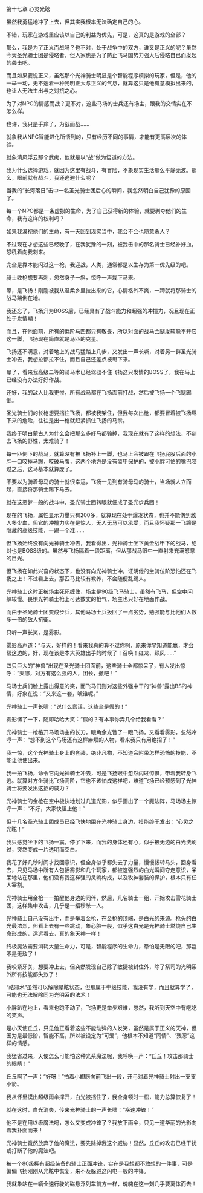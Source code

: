 第十七章 心灵光眩


虽然我勇猛地冲了上去，但其实我根本无法确定自己的心。

不错，玩家在游戏里应该以自己的利益为优先，可是，这真的是游戏的全部？

那么，我是为了正义而战吗？也不对，处于战争中的双方，谁又是正义的呢？虽然今天圣光骑士团是侵略者，但人家也是为了防止飞马国势力强大后侵略自已而发起的袭击吧。

而且如果要说正义，虽然那个光神骑士明显是个智能程序模拟的玩家，但是，他的一举一动，无不透着一种光明正大与正义的气息，就算这只是他有意模拟出来的，也让人无法生出与之对抗之心。

为了对NPC的情感而战？更不对，这些马场的士兵还有场主，跟我的交情实在不怎么样。

也许，我只是手痒了，为战而战……

就象我从NPC智能进化所悟到的，只有经历不同的事情，才能有更高层次的体验。

就象清风浮云那个武痴，他就是以“战”做为悟道的方法。

我为什么选择游戏，就因为这里有战斗，有冒险，不象现实生活那么平静无波。那么，眼前就有战斗，我还逃避什么呢？

当我的“长河落日”击中一名圣光骑士团后心的瞬间，我忽然明白自己犹豫的原因了。

每一个NPC都是一条虚拟的生命，为了自己获得新的体验，就要剥夺他们的生命，我有这样的权利吗？

如果我漠视他们的生命，有一天回到现实当中，我会不会也随意杀人？

不过现在才想这些已经晚了，在我犹豫的一刻，被我击中的那名骑士已经补好血，怒吼着向我刺来。

完全是靠本能闪过这一枪，我迎战，人类，通常都是以生存为第一优先级的吧。

骑士收枪想要再刺，忽然身子一斜，惊呼一声栽下马来。

晕，是飞扬！刚刚被我从温柔乡里拉出来的它，心情格外不爽，一蹄就将那骑士的战马踹倒在地。

我还忘了，飞扬升为BOSS后，已经具有了战斗能力和超强的冲撞力，况且现在正处于发情期！

而且，在他面前，所有的低阶马匹都只有敬畏，所以对面的战马会腿发软躲不开它这一脚，飞扬现在简直就是马匹的克星。

飞扬还不满意，对着地上的战马猛踏上几步，又发出一声长嘶，对着另一群圣光骑士冲去，我想拉都拉不住，而且自己还差点被甩下来。

晕了，看来我高级二等的骑马术已经驾驭不住飞扬这只发情的BOSS了，我在马上已经没有办法好好作战。

还好，我的敌人比我更惨，所有战马都在飞扬面前打战，然后被飞扬一个飞腿踢倒。

圣光骑士们的长枪想要挡住飞扬，都被我架住，但我每次出枪，都要冒着被飞扬甩下来的危险，往往是出一枪就赶紧抓住飞扬的马鬃。

我终于明白蒙古人为什么会把那么多好马都骟掉，我现在就有了这样的想法，不剜去飞扬的野性，太难骑了！

每一匹倒下的战马，就算没有被飞扬补上一脚，也马上会被跟在飞扬屁股后面的小胖一口咬掉马蹄，咬破马腹，这两个地方是没有盔甲保护的，被小胖可怕的嘴巴咬过之后，这马基本就算废了。

不要以为骑着母马的骑士就很幸运，飞扬一见到有骑母马的骑士，当场就人立而起，直接将那骑士踢下马去。

就在这恶梦一般的战斗中，圣光骑士团转眼就便成了圣光步兵团！

现在的飞扬，属性显示力量只有200多，就算现在处于爆发状态，也并不能伤到敌人多少血，但它的冲撞力实在是惊人，无人无马可以承受，而且我怀疑那一飞蹄是隐藏的高级技能，一踢一个准……

但飞扬始终没有向光神骑士冲去，我看得出，光神骑士坐下黄金战甲下的战马，绝对也是BOSS级的。虽然与飞扬隔着一段距离，但从那战马眼中一直射来充满怒意的目光。

但飞扬在如此兴奋的状态下，也没有向光神骑士冲，证明他的坐骑位阶恐怕还在飞扬之上！不过看上去，那匹马比较有教养，不会随便乱踢人。

光神骑士这时正被场主死死缠住，场主是90级飞马骑士，虽然有飞马，但空中闪躲较慢。畏惧光神骑士枪上可达数丈的枪气，场主也只好在地面作战。

而由于圣光骑士团变成步兵，其他马场士兵扳回了一点劣势，勉强能与比他们人数多一倍的敌人抗衡。

只听一声长笑，是雾影。

雾影高声道：“与天，好样的！看来我真的算不过你啊，原来你早知道能赢，才会帮这边的，好，现在该是本大英雄出手的时候了！召唤！红龙、绿凤……”

四只巨大的“神兽”出现在圣光骑士团面前，这些骑士全都惊呆了，有人发出惊呼：“天哪，对方有这么强的人，团长，撤吧！”

马场士兵们脸上露出得意的笑，而飞马们则对这些外强中干的“神兽”露出BS的神情，好象在说：“又来这一套，唬谁呢。”

光神骑士一声长啸：“说什么蠢话，这些全是假的！”

雾影愣了一下，随即哈哈大笑：“假的？有本事你弄几个给我看看？”

光神骑士一枪格开马场场主的长刀，眼角余光瞥了一眼飞扬，又看看雾影，忽然冷哼一声：“想不到这个马场还有这样麻烦的人物，看来我只有用绝招了！”

我一惊，这个光神骑士身上的套装，绝非凡物，不知道会附带怎样恐怖的技能，不能让他使出来。

我一拍飞扬，命令它向光神骑士冲去，可是飞扬眼中忽然闪过惊惧，带着我转身飞逃。就算对方坐骑比飞扬高阶，它也不该怕成这样吧，难道飞扬已经预感到了光神骑士将要发出这招的威力？

光神骑士的金枪在空中极快地划过几道光影，似乎画出了一个魔法阵，马场场主惊呼一声：“不好，大家快阻止他！”

但十几名圣光骑士团成员已经飞快地围在光神骑士身边，技能终于发出：“心灵之光眩！”

我只感觉坐下的飞扬一震，停了下来，而我的身体还有心，似乎被无边的白光洗刷过，突然变成一片透明而空白。

我花了好几秒时间才找回意识，但全身似乎都失去了力量，慢慢拔转马头，回身看去，只见马场中所有人包括雾影和几个玩家，都被这强烈的白光瞬间夺走意识，呆呆地站在那里，他们没有我这样强的灵魂构成，以及牧神套装的保护，根本只有任人宰割。

光神骑士用金枪一一拍醒他身边的同伴，然后，几名骑士一组，开始攻击雪花骑士团，这样集中攻击，几乎是一招秒杀一人。

光神骑士自己没有出手，而是举着金枪，在金枪的顶端，是白光的来源。枪头的白光最浓烈，但看上去有一些跳动，象心脏一般，似乎这白光是光神骑士燃烧自己生命形成的，远远看去，真的象天神一样！

终极魔法需要消耗大量生命力，可是，智能程序的生命力，恐怕是无限的吧，那岂不是无敌了！

我咬紧牙关，想要冲上去，但突然发现自己除了敏捷被封住外，除了祭司的光明系外所有技能都失效了！

“祛邪术”虽然可以解除晕眩状态，但那属于中级技能，我没有学，而且就算学了，可能也无法解除同为光明系的法术！

小胖趴在地上，看来也跑不动了，飞扬更是举步艰难，忽然，我听到天空中有吃吃的笑声。

是小天使丘丘，只见他正看着这些不能动弹的人发笑，虽然是属于正义的天神，但因为是最低阶，智能不高，所以被设定为“可爱”，他根本不知道“同情”、“残忍”这样的情感。

我猛省过来，天使怎么可能怕这种光系魔法呢，我呼唤一声：“丘丘！攻击那骑士的眼睛！”

丘丘啊了一声：“好呀！”拍着小翅膀向前飞出一段，开弓对着光神骑士射出一支支小箭。

我从怀里摸出超级雨伞撑开，白光被挡住了，我全身顿时一松，能力总算恢复了！

就在这时，白光消失，传来光神骑士的一声长啸：“疾速冲锋！”

他不是在用终级魔法吗，怎么又变成冲锋了？我放下雨伞，只见一道华丽的光影向着我扑面而来！

光神骑士竟然放弃了他的魔法，要先除掉我这个威胁！显然，丘丘的攻击已经干扰或打断了他的魔法吧。

被一个80级拥有超级装备的骑士正面冲锋，实在是我想都不敢想的一件事，可是偏偏飞扬刚刚从光眩中恢复，来不及躲避这闪电一般的冲锋。

我就象站在一辆全速行驶的磁悬浮列车前方一样，魂魄在这一刻几乎要离体而去！





